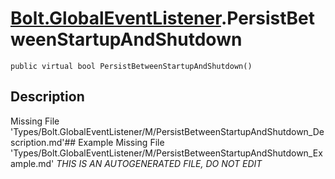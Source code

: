 # [Bolt.GlobalEventListener](Types/Bolt.GlobalEventListener.md).PersistBetweenStartupAndShutdown
`public virtual bool PersistBetweenStartupAndShutdown()`
## Description
Missing File 'Types/Bolt.GlobalEventListener/M/PersistBetweenStartupAndShutdown_Description.md'## Example
Missing File 'Types/Bolt.GlobalEventListener/M/PersistBetweenStartupAndShutdown_Example.md'
*THIS IS AN AUTOGENERATED FILE, DO NOT EDIT*
